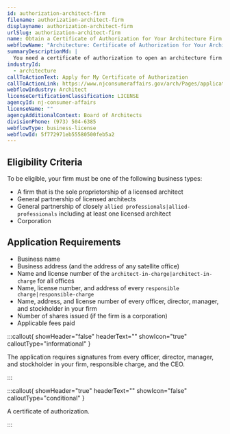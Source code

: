 ```yaml
---
id: authorization-architect-firm
filename: authorization-architect-firm
displayname: authorization-architect-firm
urlSlug: authorization-architect-firm
name: Obtain a Certificate of Authorization for Your Architecture Firm
webflowName: "Architecture: Certificate of Authorization for Your Architecture Firm"
summaryDescriptionMd: |
  You need a certificate of authorization to open an architecture firm.
industryId:
  - architecture
callToActionText: Apply for My Certificate of Authorization
callToActionLink: https://www.njconsumeraffairs.gov/arch/Pages/applications.aspx
webflowIndustry: Architect
licenseCertificationClassification: LICENSE
agencyId: nj-consumer-affairs
licenseName: ""
agencyAdditionalContext: Board of Architects
divisionPhone: (973) 504-6385
webflowType: business-license
webflowId: 5f772971eb55580500feb5a2
---
```


## Eligibility Criteria

To be eligible, your firm must be one of the following business types:

- A firm that is the sole proprietorship of a licensed architect
- General partnership of licensed architects
- General partnership of closely `allied professionals|allied-professionals` including at least one licensed architect
- Corporation

## Application Requirements

- Business name
- Business address (and the address of any satellite office)
- Name and license number of the `architect-in-charge|architect-in-charge` for all offices
- Name, license number, and address of every `responsible charge|responsible-charge`
- Name, address, and license number of every officer, director, manager, and stockholder in your firm
- Number of shares issued (if the firm is a corporation)
- Applicable fees paid

:::callout{ showHeader="false" headerText="" showIcon="true" calloutType="informational" }

The application requires signatures from every officer, director, manager, and stockholder in your firm, responsible charge, and the CEO.

:::

:::callout{ showHeader="true" headerText="" showIcon="false" calloutType="conditional" }

A certificate of authorization.

:::

